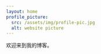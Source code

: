 ```yaml
---
layout: home
profile_picture:
  src: /assets/img/profile-pic.jpg
  alt: website picture
---
```


<p>
  欢迎来到我的博客。
</p>

